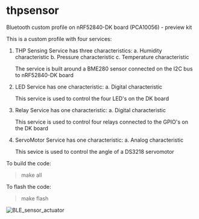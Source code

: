 # thpsensor
Bluetooth custom profile on nRF52840-DK board (PCA10056) - preview kit

This is a custom profile with four services:
1. THP Sensing Service has three characteristics:
    a. Humidity characteristic
    b. Pressure characteristic
    c. Temperature characteristic
    
    The service is built around a BME280 sensor connected on the I2C bus to nRF52840-DK board
    
2. LED Service has one characteristic:
    a. Digital characteristic 
    
    This service is used to control the four LED's on the DK board
    
3. Relay Service has one characteristic:
    a. Digital characteristic
    
    This service is used to control four relays connected to the GPIO's on the DK board
    
4. ServoMotor Service has one characteristic:
    a. Analog characteristic
    
    This sevice is used to control the angle of a DS3218 servomotor    

To build the code:
> make all

To flash the code:
> make flash


![BLE_sensor_actuator](https://user-images.githubusercontent.com/4603301/71648796-04e61600-2cd7-11ea-985b-bb12b56dec18.png)

